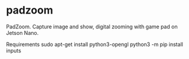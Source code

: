 # padzoom
PadZoom.
Capture image and show, digital zooming with game pad on Jetson Nano.

Requirements
sudo apt-get install python3-opengl
python3 -m pip install inputs
